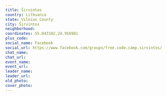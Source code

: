 ```yaml
---
title: Širvintos
country: Lithuania
state: Vilnius County
city: Širvintos
neighborhood: 
coordinates: 55.043102,24.956981
plus_code:
social_name: Facebook
social_url: https://www.facebook.com/groups/free.code.camp.sirvintos/
chat_name:
chat_url:
event_name:
event_url:
leader_name:
leader_url:
old_photo: 
cover_photo:
---
```

